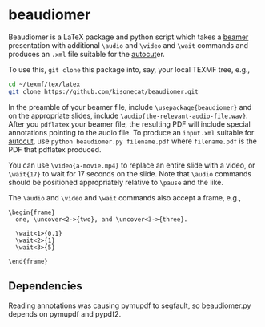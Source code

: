 # beaudiomer

Beaudiomer is a LaTeX package and python script which takes a
[beamer](https://en.wikipedia.org/wiki/Beamer_(LaTeX)) presentation
with additional `\audio` and `\video` and `\wait` commands and
produces an `.xml` file suitable for the
[autocut](https://github.com/kisonecat/autocut)er.

To use this, `git clone` this package into, say, your local TEXMF tree, e.g.,
```bash
cd ~/texmf/tex/latex
git clone https://github.com/kisonecat/beaudiomer.git
```

In the preamble of your beamer file, include `\usepackage{beaudiomer}`
and on the appropriate slides, include
`\audio{the-relevant-audio-file.wav}`.  After you `pdflatex` your
beamer file, the resulting PDF will include special annotations
pointing to the audio file.  To produce an `input.xml` suitable for
[autocut](https://github.com/kisonecat/autocut), use `python
beaudiomer.py filename.pdf` where `filename.pdf` is the PDF that
pdflatex produced.

You can use `\video{a-movie.mp4}` to replace an entire slide with a
video, or `\wait{17}` to wait for 17 seconds on the slide.  Note that
`\audio` commands should be positioned appropriately relative to
`\pause` and the like.

The `\audio` and `\video` and `\wait` commands also accept a frame, e.g.,
```
\begin{frame}
  one, \uncover<2->{two}, and \uncover<3->{three}.

  \wait<1>{0.1}
  \wait<2>{1}
  \wait<3>{5}
  
\end{frame}
```

## Dependencies

Reading annotations was causing pymupdf to segfault, so beaudiomer.py
depends on pymupdf and pypdf2.
